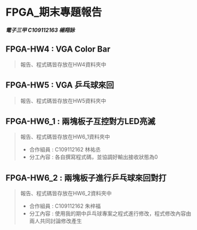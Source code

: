 # FPGA_期末專題報告
***電子三甲 C109112163 楊翔詠***
## FPGA-HW4 : VGA Color Bar
> 報告、程式碼皆存放在HW4資料夾中
 ## FPGA-HW5 : VGA 乒乓球來回
> 報告、程式碼皆存放在HW5資料夾中
 ## FPGA-HW6_1 : 兩塊板子互控對方LED亮滅
> 報告、程式碼皆存放在HW6_1資料夾中
> - 合作組員 : C109112162 林祐丞 
> - 分工內容 : 各自撰寫程式碼，並協調好輸出接收狀態為0
## FPGA-HW6_2 : 兩塊板子進行乒乓球來回對打
> 報告、程式碼皆存放在HW6_2資料夾中
> - 合作組員 : C109112162 朱梓福 
> - 分工內容 : 使用我的期中乒乓球專案之程式進行修改，程式修改內容由兩人共同討論修改產生
